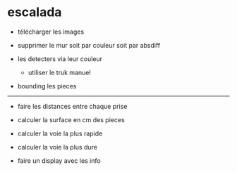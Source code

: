 # escalada


- télécharger les images 

- supprimer le mur soit par couleur soit par absdiff

- les detecters via leur couleur

    - utiliser le truk manuel



- bounding les pieces








-------------------------------

- faire les distances entre chaque prise

- calculer la surface en cm des pieces

- calculer la voie la plus rapide

- calculer la voie la plus dure

- faire un display avec les info

